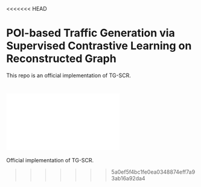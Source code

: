<<<<<<< HEAD
# POI-based Traffic Generation via Supervised Contrastive Learning on Reconstructed Graph

This repo is an official implementation of TG-SCR.

![figure](./assets/dasfaa_posterv1.pdf "TGSCR")
=======
Official implementation of TG-SCR.
>>>>>>> 5a0ef5f4bc1fe0ea0348874eff7a93ab16a92da4
